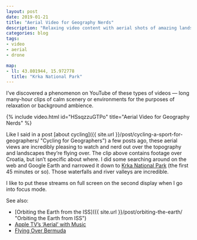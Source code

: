 ```yaml
---
layout: post
date: 2019-01-21
title: "Aerial Video for Geography Nerds"
description: "Relaxing video content with aerial shots of amazing landscapes."
categories: blog
tags:
- video
- aerial
- drone

map:
- ll: 43.801944, 15.972778
  title: "Krka National Park"
---
```


I’ve discovered a phenomenon on YouTube of these types of videos — long many-hour clips of calm scenery or environments for the purposes of relaxation or background ambience.

{% include video.html id="HSsqzzuGTPo" title="Aerial Video for Geography Nerds" %}

Like I said in a post [about cycling]({{ site.url }}/post/cycling-a-sport-for-geographers/ "Cycling for Geographers") a few posts ago, these aerial views are incredibly pleasing to watch and nerd out over the topography and landscapes they’re flying over. The clip above contains footage over Croatia, but isn’t specific about where. I did some searching around on the web and Google Earth and narrowed it down to [Krka National Park](https://en.wikipedia.org/wiki/Krka_National_Park "Krka National Park") (the first 45 minutes or so). Those waterfalls and river valleys are incredible.

I like to put these streams on full screen on the second display when I go into focus mode.

See also:

* [Orbiting the Earth from the ISS]({{ site.url }}/post/orbiting-the-earth/ "Orbiting the Earth from ISS")
* [Apple TV’s ‘Aerial’ with Music](https://www.youtube.com/watch?v=0YjLf8T0lUs "Apple TV Aerial with a soundtrack")
* [Flying Over Bermuda](https://www.youtube.com/watch?v=mA30W2dHQIo "Flying Over Bermuda")
